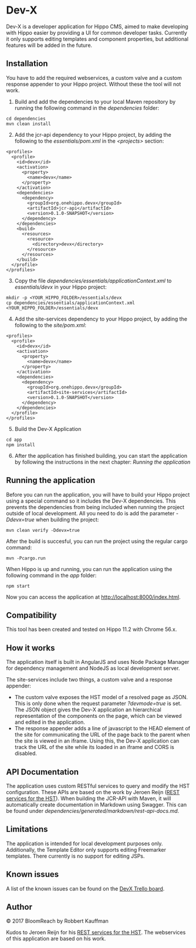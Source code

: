 # Dev-X

Dev-X is a developer application for Hippo CMS, aimed to make
developing with Hippo easier by providing a UI for common developer tasks.
Currently it only supports editing templates and component properties, but additional 
features will be added in the future.

## Installation

You have to add the required webservices, a custom valve and a custom response appender to your Hippo project.
Without these the tool will not work.

1. Build and add the dependencies to your local Maven repository by running the following command in the *dependencies*
 folder:
 ```
 cd dependencies
 mvn clean install
 ```
2. Add the jcr-api dependency to your Hippo project, by adding the following to the *essentials/pom.xml* in the 
*\<projects>* section:
 ```
 <profiles>
   <profile>
     <id>devx</id>
     <activation>
       <property>
         <name>devx</name>
       </property>
     </activation>
     <dependencies>
       <dependency>
         <groupId>org.onehippo.devx</groupId>
         <artifactId>jcr-api</artifactId>
         <version>0.1.0-SNAPSHOT</version>
       </dependency>
     </dependencies>
     <build>
       <resources>
         <resource>
           <directory>devx</directory>
         </resource>
       </resources>
     </build>
   </profile>
 </profiles>
 ```
3. Copy the file *dependencies/essentials/applicationContext.xml* to *essentials/devx* in your Hippo 
 project:
 ```
 mkdir -p <YOUR_HIPPO_FOLDER>/essentials/devx
 cp dependencies/essentials/applicationContext.xml <YOUR_HIPPO_FOLDER>/essentials/devx
 ```
4. Add the site-services dependency to your Hippo project, by adding the following to the *site/pom.xml*:
 ```
 <profiles>
   <profile>
     <id>devx</id>
     <activation>
       <property>
         <name>devx</name>
       </property>
     </activation>
     <dependencies>
       <dependency>
         <groupId>org.onehippo.devx</groupId>
         <artifactId>site-services</artifactId>
         <version>0.1.0-SNAPSHOT</version>
       </dependency>
     </dependencies>
   </profile>
 </profiles>
 ```
5. Build the Dev-X Application
 ```
 cd app
 npm install
 ```
6. After the application has finished building, you can start the application by following the instructions in the next
 chapter: *Running the application*
 
## Running the application
Before you can run the application, you will have to build your Hippo project using a special command so it includes the 
Dev-X dependencies. This prevents the dependencies from being included when running the project outside of local 
development. All you need to do is add the parameter *-Ddevx=true* when building the project:
```
mvn clean verify -Ddevx=true
```
After the build is succesful, you can run the project using the regular cargo command:
```
mvn -Pcargo.run
```
When Hippo is up and running, you can run the application using the following command in the *app* folder:
```
npm start
```
Now you can access the application at [http://localhost:8000/index.html](http://localhost:8000/index.html).

## Compatibility
This tool has been created and tested on Hippo 11.2 with Chrome 56.x. 

## How it works
The application itself is built in AngularJS and uses Node Package Manager for dependency management and NodeJS as
local development server.

The site-services include two things, a custom valve and a response appender:
 * The custom valve exposes the HST model of a resolved page as JSON. This is only done when the request parameter
 *?devmode=true* is set. The JSON object gives the Dev-X application an hierarchical representation of the components
 on the page, which can be viewed and edited in the application.
 * The response appender adds a line of javascript to the HEAD element of the site for communicating the URL of the page
 back to the parent when the site is viewed in an iframe. Using this, the Dev-X application can track the URL of the 
 site while its loaded in an iframe and CORS is disabled.

## API Documentation
The application uses custom RESTful services to query and modify the HST configuration. These APIs are based on the 
work by Jeroen Reijn 
([REST services for the HST](www.jeroenreijn.com/2015/02/a_rest_api_for_the_hippocms_content_repository.html)).
When building the JCR-API with Maven, it will automatically create documentation in Markdown using Swagger. This can be 
found under *dependencies/generated/markdown/rest-api-docs.md*.

## Limitations
The application is intended for local development purposes only. Additionally, the Template Editor only supports editing
Freemarker templates. There currently is no support for editing JSPs.

## Known issues
A list of the known issues can be found on the [DevX Trello board](https://trello.com/b/TPDdb0lb/hippo-devx).

## Author
&copy; 2017 BloomReach
by Robbert Kauffman

Kudos to Jeroen Reijn for his 
[REST services for the HST](www.jeroenreijn.com/2015/02/a_rest_api_for_the_hippocms_content_repository.html). The 
webservices of this application are based on his work.